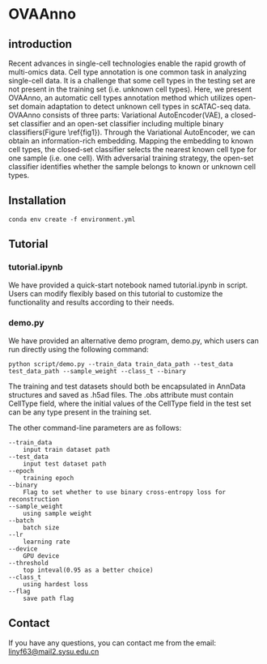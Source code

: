 # OVAAnno
## introduction
Recent advances in single-cell technologies enable the rapid growth of multi-omics data. Cell type annotation is one common task in analyzing single-cell data. It is a challenge that some cell types in the testing set are not present in the training set (i.e. unknown cell types). Here, we present OVAAnno, an automatic cell types annotation method which utilizes open-set domain adaptation to detect unknown cell types in scATAC-seq data. OVAAnno consists of three parts: Variational AutoEncoder(VAE), a closed-set classifier and an open-set classifier including multiple binary classifiers(Figure \ref{fig1}). Through the Variational AutoEncoder, we can obtain an information-rich embedding. Mapping the embedding to known cell types, the closed-set classifier selects the nearest known cell type for one sample (i.e. one cell). With adversarial training strategy, the open-set classifier identifies whether the sample belongs to known or unknown cell types.

## Installation
    conda env create -f environment.yml

## Tutorial
### tutorial.ipynb
We have provided a quick-start notebook named tutorial.ipynb in script. Users can modify flexibly based on this tutorial to customize the functionality and results according to their needs.

### demo.py
We have provided an alternative demo program, demo.py, which users can run directly using the following command:

    python script/demo.py --train_data train_data_path --test_data test_data_path --sample_weight --class_t --binary

The training and test datasets should both be encapsulated in AnnData structures and saved as .h5ad files. The .obs attribute must contain CellType field, where the initial values of the CellType field in the test set can be any type present in the training set.

The other command-line parameters are as follows:

    --train_data 
        input train dataset path
    --test_data 
        input test dataset path
    --epoch 
        training epoch
    --binary 
        Flag to set whether to use binary cross-entropy loss for reconstruction
    --sample_weight 
        using sample weight
    --batch 
        batch size
    --lr 
        learning rate
    --device 
        GPU device
    --threshold 
        top inteval(0.95 as a better choice)
    --class_t 
        using hardest loss
    --flag 
        save path flag

## Contact
If you have any questions, you can contact me from the email: linyf63@mail2.sysu.edu.cn